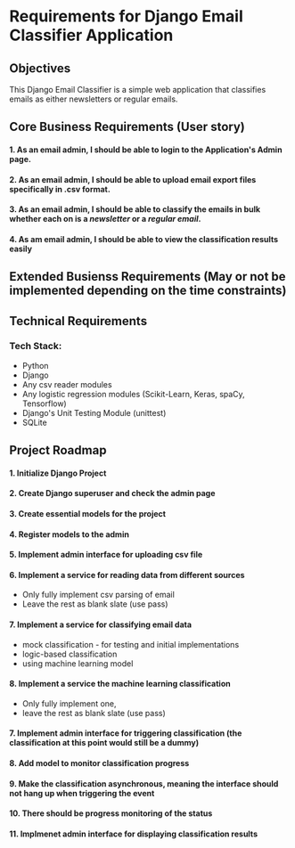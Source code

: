# Requirements for Django Email Classifier Application



## Objectives
This Django Email Classifier is a simple web application that classifies emails as either newsletters or regular emails.

## Core Business Requirements (User story)
#### 1. As an email admin, I should be able to login to the Application's Admin page.
#### 2. As an email admin, I should be able to upload email export files specifically in .csv format.
#### 3. As an email admin, I should be able to classify the emails in bulk whether each on is a *newsletter* or a *regular email*.
#### 4. As am email admin, I should be able to view the classification results easily

## Extended Busienss Requirements (May or not be implemented depending on the time constraints)


## Technical Requirements
### Tech Stack:
- Python
- Django
- Any csv reader modules
- Any logistic regression modules (Scikit-Learn, Keras, spaCy, Tensorflow)
- Django's Unit Testing Module (unittest)
- SQLite

## Project Roadmap
#### 1. Initialize Django Project
#### 2. Create Django superuser and check the admin page
#### 3. Create essential models for the project
#### 4. Register models to the admin
#### 5. Implement admin interface for uploading csv file
#### 6. Implement a service for reading data from different sources
  - Only fully implement csv parsing of email
  - Leave the rest as blank slate (use pass)
#### 7. Implement a service for classifying email data 
  - mock classification - for testing and initial implementations
  - logic-based classification
  - using machine learning model
#### 8. Implement a service the machine learning classification
  - Only fully implement one,
  - leave the rest as blank slate (use pass)
#### 7. Implement admin interface for triggering classification (the classification at this point would still be a dummy)
#### 8. Add model to monitor classification progress
#### 9. Make the classification asynchronous, meaning the interface should not hang up when triggering the event
#### 10. There should be progress monitoring of the status
#### 11. Implmenet admin interface for displaying classification results